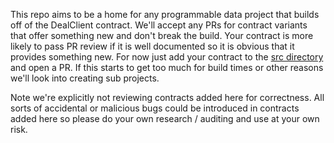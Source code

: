 This repo aims to be a home for any programmable data project that builds off of the DealClient contract.  We'll accept any PRs for contract variants that offer something new and don't break the build.  Your contract is more likely to pass PR review if it is well documented so it is obvious that it provides something new.  For now just add your contract to the [src directory](https://github.com/lotus-web3/client-contract/tree/main/src) and open a PR.  If this starts to get too much for build times or other reasons we'll look into creating sub projects.

Note we're explicitly not reviewing contracts added here for correctness.  All sorts of accidental or malicious bugs could be introduced in contracts added here so please do your own research / auditing and use at your own risk.
